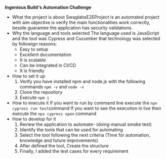 **Ingenious Build's Automation Challenge**
 - What the project is about
	SwaglabsE2EProject is an automated project with aim objective is verify the  main functionalities work correctly, beside guarantee the application has security 	validations.
  - Why the language and tools selected
  	The language used is JavaScript   and the tool was Cypress and Cucumber  that technology was selected by followign reasons:
	-  Easy to setup
	- Excellent documentation
	- It is scalable
	- Can be integrated in CI/CD
	- It is friendly
  - How to set it up
	  1.  Verify you have installed npm and node.js with the following commands `npm -v` and `node -v`
	  2. Clone the repository
	  3. Execute `npm i`
  - How to execute it
	  If you want to run by command line execute the `npx cypress run test`command 
	  If you want to see the execution in live then execute the `npx cypress open` command
  - How to develop for it
	  1. Review the application to automate- (doing manual  smoke test)
	  2. Identify the tools that can be used for automating
	  3. Select the tool following the next criteria (Time for automation, knowledge and future improvements)
	  4.  After defined the tool, Create the structure
	  5. Finally, I added the test cases for every requirement
